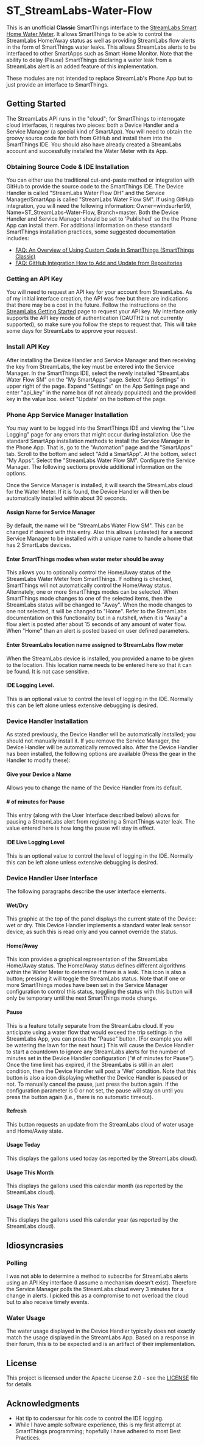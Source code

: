 # ST_StreamLabs-Water-Flow
This is an unofficial **Classic** SmartThings interface to the [StreamLabs Smart Home Water Meter](https://www.streamlabswater.com/). It allows SmartThings to be able to control the StreamLabs Home/Away status as well as providing StreamLabs flow alerts in the form of SmartThings water leaks. This allows StreamLabs alerts to be interfaced to other SmartApps such as Smart Home Monitor. Note that the ability to delay (Pause) SmartThings declaring a water leak from a StreamLabs alert is an added feature of this implementation.

These modules are not intended to replace StreamLab's Phone App but to just provide an interface to SmartThings.
## Getting Started
The StreamLabs API runs in the "cloud"; for SmartThings to interrogate cloud interfaces, it requires two pieces: both a Device Handler and a Service Manager (a special kind of SmartApp). You will need to obtain the groovy source code for both from GitHub and install them into the SmartThings IDE. You should also have already created a StreamLabs account and successfully installed the Water Meter with its App.
### Obtaining Source Code & IDE Installation
You can either use the traditional cut-and-paste method or integration with GitHub to provide the source code to the SmartThings IDE. The Device Handler is called "StreamLabs Water Flow DH" and the Service Manager/SmartApp is called "StreamLabs Water Flow SM". If using GitHub integration, you will need the following information: Owner=windsurfer99, Name=ST_StreamLabs-Water-Flow, Branch=master.  Both the Device Handler and Service Manager should be set to 'Published' so the the Phone App can install them. For additional information on these standard SmartThings installation practices, some suggested documentation includes:
 - [FAQ: An Overview of Using Custom Code in SmartThings (SmartThings Classic)](https://community.smartthings.com/t/faq-an-overview-of-using-custom-code-in-smartthings-smartthings-classic/16772)
 - [FAQ: GitHub Integration How to Add and Update from Repositories](https://community.smartthings.com/t/faq-github-integration-how-to-add-and-update-from-repositories/39046)
### Getting an API Key
You will need to request an API key for your account from StreamLabs. As of my initial interface creation, the API was free but there are indications that there may be a cost in the future. Follow the instructions on the [StreamLabs Getting Started](https://developer.streamlabswater.com/docs/getting-started.html) page to request your API key. My interface only supports the API key mode of authentication (OAUTH2 is not currently supported), so make sure you follow the steps to request that. This will take some days for StreamLabs to approve your request.
### Install API Key
After installing the Device Handler and Service Manager and then receiving the key from StreamLabs, the key must be entered into the Service Manager.  In the SmartThings IDE, select the newly installed "StreamLabs Water Flow SM" on the "My SmartApps" page. Select "App Settings" in upper right of the  page. Expand "Settings" on the App Settings page and enter "api_key" in the name box (if not already populated) and the provided key in the value box. select "Update' on the bottom of the page.
### Phone App Service Manager Installation
You may want to be logged into the SmartThings IDE and viewing the "Live Logging" page for any errors that might occur during installation. Use the standard SmartApp installation methods to install the Service Manager in the Phone App. That is, go to the "Automation" page and the "SmartApps" tab. Scroll to the bottom and select "Add a SmartApp". At the bottom, select "My Apps". Select the "StreamLabs Water Flow SM". Configure the Service Manager. The following sections provide additional information on the options.

Once the Service Manager is installed, it will search the StreamLabs cloud for the Water Meter. If it is found, the Device Handler will then be automatically installed within about 30 seconds.
#### Assign Name for Service Manager
By default, the name will be "StreamLabs Water Flow SM". This can be changed if desired with this entry. Also this allows (untested) for a second Service Manager to be installed with a unique name to handle a home that has 2 SmartLabs devices.
#### Enter SmartThings modes when water meter should be away
This allows you to optionally control the Home/Away status of the StreamLabs Water Meter from SmartThings. If nothing is checked, SmartThings will not automatically control the Home/Away status. Alternately, one or more SmartThings modes can be selected. When SmartThings mode changes to one of the selected items, then the StreamLabs status will be changed to "Away". When the mode changes to one not selected, it will be changed to "Home".  Refer to the StreamLabs documentation on this functionality but in a nutshell, when it is "Away" a flow alert is posted after about 15 seconds of any amount of water flow. When "Home" than an alert is posted based on user defined parameters.
#### Enter StreamLabs location name assigned to StreamLabs flow meter
When the StreamLabs device is installed, you provided a name to be given to the location. This location name needs to be entered here so that it can be found. It is not case sensitive.
#### IDE Logging Level.
This is an optional value to control the level of logging in the IDE. Normally this can be left alone unless extensive debugging is desired.

### Device Handler Installation
As stated previously, the Device Handler will be automatically installed; you should not manually install it. If you remove the Service Manager, the Device Handler will be automatically removed also. After the Device Handler has been installed, the following options are available (Press the gear in the Handler to modify these):
#### Give your Device a Name
Allows you to change the name of the Device Handler from its default.
#### # of minutes for Pause
This entry (along with the User Interface described below) allows for pausing a StreamLabs alert from registering a SmartThings water leak. The value entered here is how long the pause will stay in effect.
#### IDE Live Logging Level
This is an optional value to control the level of logging in the IDE. Normally this can be left alone unless extensive debugging is desired.

### Device Handler User Interface
The following paragraphs describe the user interface elements.
#### Wet/Dry
This graphic at the top of the panel displays the current state of the Device: wet or dry. This Device Handler implements a standard water leak sensor device; as such this is read only and you cannot override the status.
#### Home/Away
This icon provides a graphical representation of the StreamLabs Home/Away status. The Home/Away status defines different algorithms within the Water Meter to determine if there is a leak. This icon is also a button; pressing it will toggle the StreamLabs status. Note that if one or more SmartThings modes have been set in the Service Manager configuration to control this status, toggling the status with this button will only be temporary until the next SmartThings mode change.
#### Pause
This is a feature totally separate from the StreamLabs cloud. If you anticipate using a water flow that would exceed the trip settings in the StreamLabs App, you can press the "Pause" button. (For example you will be watering the lawn for the next hour.) This will cause the Device Handler to start a countdown to ignore any StreamLabs alerts for the number of minutes set in the Device Handler configuration ("# of minutes for Pause"). Once the time limit has expired, if the StreamLabs is still in an alert condition, then the Device Handler will post a 'Wet' condition. Note that this button is also a icon displaying whether the Device Handler is paused or not. To manually cancel the pause, just press the button again. If the configuration parameter is 0 or not set, the pause will stay on until you press the button again (i.e., there is no automatic timeout).
#### Refresh
This button requests an update from the StreamLabs cloud of water usage and Home/Away state.
#### Usage Today
This displays the gallons used today (as reported by the StreamLabs cloud).
#### Usage This Month
This displays the gallons used this calendar month (as reported by the StreamLabs cloud).
#### Usage This Year
This displays the gallons used this calendar year (as reported by the StreamLabs cloud).
## Idiosyncrasies
### Polling
I was not able to determine a method to subscribe for StreamLabs alerts using an API Key interface (I assume a mechanism doesn't exist). Therefore the Service Manager polls the StreamLabs cloud every 3 minutes for a change in alerts. I picked this as a compromise to not overload the cloud but to also receive timely events.
### Water Usage
The water usage displayed in the Device Handler typically does not exactly match the usage displayed in the StreamLabs App. Based on a response in their forum, this is to be expected and is an artifact of their implementation.
## License
This project is licensed under the Apache License 2.0 - see the [LICENSE](LICENSE) file for details
## Acknowledgments

* Hat tip to codersaur for his code to control the IDE logging.
* While I have ample software experience, this is my first attempt at SmartThings programming; hopefully I have adhered to most Best Practices.

<!--stackedit_data:
eyJoaXN0b3J5IjpbLTE2OTk4OTI3MjUsNTQ1NDQ5Njc2LDEyMD
E1NTgwNSwxMzY4OTIwNTkxLC04NTEwNDE0NzksMTE3MTg2NzU3
NywtMTM4OTYyNDcyNyw0MzAzODU1NTEsLTY5ODI2NzY2NywtNj
AxNDU3MzMxLDE2MzA5NTU3MTgsLTE5NTYyNDY1MTksLTEyNDIx
MjQ3NzMsLTE4NTI3NjY0NywtNDg5NzI4Mzc1LDYzOTg2MjcxMy
w2NjQ4ODMxNDcsLTExMTY4NDEyNzUsMTEzNDU3NjQ3MSw2NDEy
NzExNjJdfQ==
-->